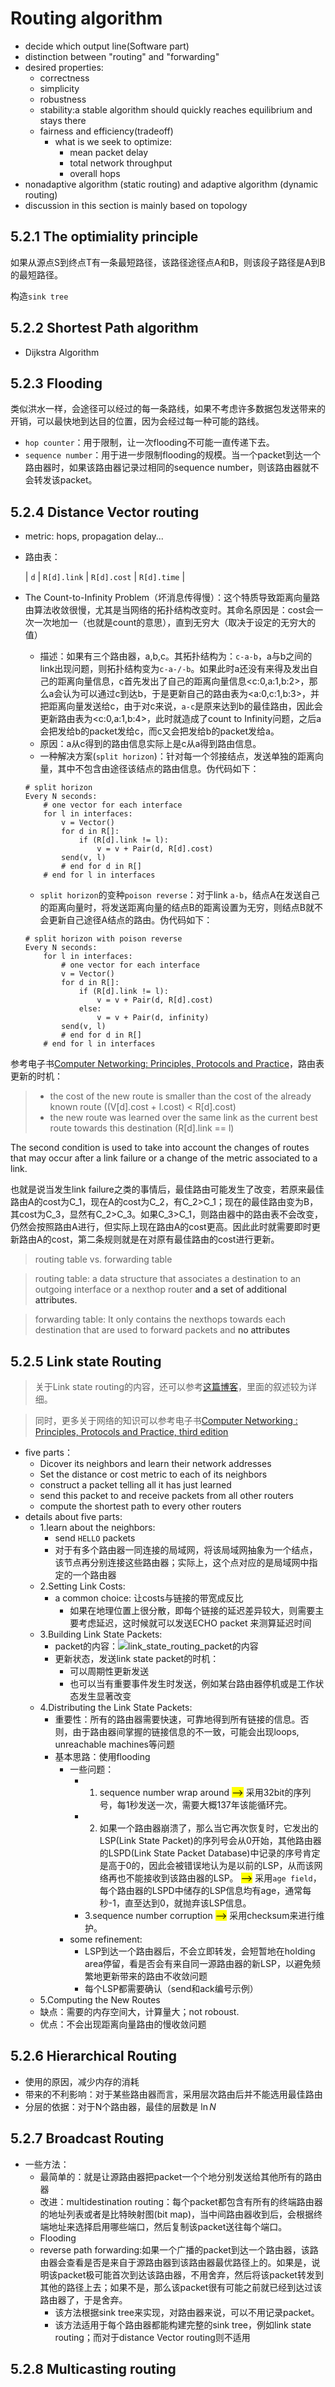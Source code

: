 # Routing algorithm

- decide which output line(Software part)
- distinction between "routing" and "forwarding"
- desired properties:
  - correctness
  - simplicity
  - robustness
  - stability:a stable algorithm should quickly reaches equilibrium and stays there
  - fairness and efficiency(tradeoff)
    - what is we seek to optimize:
      - mean packet delay
      - total network throughput
      - overall hops
- nonadaptive algorithm (static routing) and adaptive algorithm (dynamic routing)
- discussion in this section is mainly based on topology

## 5.2.1 The optimiality principle

如果从源点S到终点T有一条最短路径，该路径途径点A和B，则该段子路径是A到B的最短路径。

构造`sink tree`

## 5.2.2 Shortest Path algorithm

- Dijkstra Algorithm

## 5.2.3 Flooding
类似洪水一样，会途径可以经过的每一条路线，如果不考虑许多数据包发送带来的开销，可以最快地到达目的位置，因为会经过每一种可能的路线。

- `hop counter`：用于限制，让一次flooding不可能一直传递下去。
- `sequence number`：用于进一步限制flooding的规模。当一个packet到达一个路由器时，如果该路由器记录过相同的sequence number，则该路由器就不会转发该packet。

## 5.2.4 Distance Vector routing

- metric: hops, propagation delay...
- 路由表：

  | `d` | `R[d].link` | `R[d].cost` | `R[d].time` |
- The Count-to-Infinity Problem（坏消息传得慢）：这个特质导致距离向量路由算法收敛很慢，尤其是当网络的拓扑结构改变时。其命名原因是：cost会一次一次地加一（也就是count的意思），直到无穷大（取决于设定的无穷大的值）
  - 描述：如果有三个路由器，a,b,c。其拓扑结构为：`c-a-b`，a与b之间的link出现问题，则拓扑结构变为`c-a-/-b`。如果此时a还没有来得及发出自己的距离向量信息，c首先发出了自己的距离向量信息<c:0,a:1,b:2>，那么a会认为可以通过c到达b，于是更新自己的路由表为<a:0,c:1,b:3>，并把距离向量发送给c，由于对c来说，`a-c`是原来达到b的最佳路由，因此会更新路由表为<c:0,a:1,b:4>，此时就造成了count to Infinity问题，之后a会把发给b的packet发给c，而c又会把发给b的packet发给a。
  - 原因：a从c得到的路由信息实际上是c从a得到路由信息。
  - 一种解决方案(`split horizon`)：针对每一个邻接结点，发送单独的距离向量，其中不包含由途径该结点的路由信息。伪代码如下：
  ```
  # split horizon
  Every N seconds:
      # one vector for each interface
      for l in interfaces:
          v = Vector()
          for d in R[]:
              if (R[d].link != l):
                  v = v + Pair(d, R[d].cost)
          send(v, l)
          # end for d in R[]
      # end for l in interfaces
  ```
  - `split horizon`的变种`poison reverse`：对于link `a-b`，结点A在发送自己的距离向量时，将发送距离向量的结点B的距离设置为无穷，则结点B就不会更新自己途径A结点的路由。伪代码如下：
  ```
  # split horizon with poison reverse
  Every N seconds:
      for l in interfaces:
          # one vector for each interface
          v = Vector()
          for d in R[]:
              if (R[d].link != l):
                  v = v + Pair(d, R[d].cost)
              else:
                  v = v + Pair(d, infinity)
          send(v, l)
          # end for d in R[]
      # end for l in interfaces
  ```

参考电子书[Computer Networking: Principles, Protocols and Practice](https://beta.computer-networking.info/syllabus/default/principles/network.html#the-control-plane)，路由表更新的时机：
> - the cost of the new route is smaller than the cost of the already known route ((V[d].cost + l.cost) < R[d].cost)
> - the new route was learned over the same link as the current best route towards this destination (R[d].link == l)

The second condition is used to take into account the changes of routes that may occur after a link failure or a change of the metric associated to a link.

也就是说当发生link failure之类的事情后，最佳路由可能发生了改变，若原来最佳路由A的cost为C_1，现在A的cost为C_2，有C_2>C_1；现在的最佳路由变为B，其cost为C_3，显然有C_2>C_3。如果C_3>C_1，则路由器中的路由表不会改变，仍然会按照路由A进行，但实际上现在路由A的cost更高。因此此时就需要即时更新路由A的cost，第二条规则就是在对原有最佳路由的cost进行更新。

> routing table vs. forwarding table

> routing table: a data structure that associates a destination to an outgoing interface or a nexthop router <a>and a set of additional attributes. </a>

> forwarding table: It only contains the nexthops towards each destination that are used to forward packets and <a>no attributes</a>


## 5.2.5 Link state Routing

>关于Link state routing的内容，还可以参考[这篇博客](https://www.computer-networking.info/principles/linkstate.html)，里面的叙述较为详细。

> 同时，更多关于网络的知识可以参考电子书[Computer Networking : Principles, Protocols and Practice, third edition](https://beta.computer-networking.info/syllabus/default/index.html)

- five parts：
  - Dicover its neighbors and learn their network addresses
  - Set the distance or cost metric to each of its neighbors
  - construct a packet telling all it has just learned
  - send this packet to and receive packets from all other routers
  - compute the shortest path to every other routers
- details about five parts:
  - 1.learn about the neighbors:
    - send `HELLO` packets
    - 对于有多个路由器一同连接的局域网，将该局域网抽象为一个结点，该节点再分别连接这些路由器；实际上，这个点对应的是局域网中指定的一个路由器
  - 2.Setting Link Costs:
    - a common choice: 让costs与链接的带宽成反比
      - 如果在地理位置上很分散，即每个链接的延迟差异较大，则需要主要考虑延迟，这时候就可以发送ECHO packet 来测算延迟时间
  - 3.Building Link State Packets:
    - packet的内容：![link_state_routing_packet的内容](sec02/link_state_routing_packet.png)
    - 更新状态，发送link state packet的时机：
      - 可以周期性更新发送
      - 也可以当有重要事件发生时发送，例如某台路由器停机或是工作状态发生显著改变
  - 4.Distributing the Link State Packets:
    - 重要性：所有的路由器需要快速，可靠地得到所有链接的信息。否则，由于路由器间掌握的链接信息的不一致，可能会出现loops, unreachable machines等问题
    - 基本思路：使用flooding
      - 一些问题：
        - 1. sequence number wrap around <mark>--></mark> 采用32bit的序列号，每1秒发送一次，需要大概137年该能循环完。  
        - 2. 如果一个路由器崩溃了，那么当它再次恢复时，它发出的LSP(Link State Packet)的序列号会从0开始，其他路由器的LSPD(Link State Packet Database)中记录的序号肯定是高于0的，因此会被错误地认为是以前的LSP，从而该网络再也不能接收到该路由器的LSP。 <mark>--></mark> 采用`age field`，每个路由器的LSPD中储存的LSP信息均有age，通常每秒-1，直至达到0，就抛弃该LSP信息。
        - 3.sequence number corruption <mark>--></mark> 采用checksum来进行维护。
      - some refinement:
        - LSP到达一个路由器后，不会立即转发，会短暂地在holding area停留，看是否会有来自同一源路由器的新LSP，以避免频繁地更新带来的路由不收敛问题
        - 每个LSP都需要确认（send和ack编号示例）
  - 5.Computing the New Routes
  - 缺点：需要的内存空间大，计算量大；not roboust.
  - 优点：不会出现距离向量路由的慢收敛问题

## 5.2.6 Hierarchical Routing
 - 使用的原因，减少内存的消耗
 - 带来的不利影响：对于某些路由器而言，采用层次路由后并不能选用最佳路由
 - 分层的依据：对于N个路由器，最佳的层数是 $\ln{N}$

## 5.2.7 Broadcast Routing
- 一些方法：
  - 最简单的：就是让源路由器把packet一个个地分别发送给其他所有的路由器
  - 改进：multidestination routing：每个packet都包含有所有的终端路由器的地址列表或者是比特映射图(bit map)，当中间路由器收到后，会根据终端地址来选择启用哪些端口，然后复制该packet送往每个端口。
  - Flooding
  - reverse path forwarding:如果一个广播的packet到达一个路由器，该路由器会查看是否是来自于源路由器到该路由器最优路径上的。如果是，说明该packet极可能首次到达该路由器，不用舍弃，然后将该packet转发到其他的路径上去；如果不是，那么该packet很有可能之前就已经到达过该路由器了，于是舍弃。
    - 该方法根据sink tree来实现，对路由器来说，可以不用记录packet。
    - 该方法适用于每个路由器都能构建完整的sink tree，例如link state routing；而对于distance Vector routing则不适用

## 5.2.8 Multicasting routing
